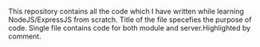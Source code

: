 This repository contains all the code which I have written while learning NodeJS/ExpressJS from scratch.
Title of the file specefies the purpose of code.
Single file contains code for both module and server.Highlighted by comment.
